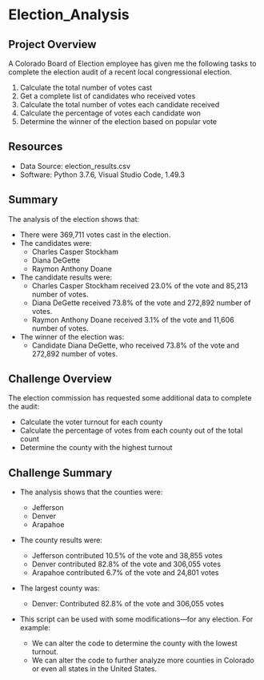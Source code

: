 # Election_Analysis

## Project Overview
A Colorado Board of Election employee has given me the following tasks to complete the election audit of a recent local congressional election.

1. Calculate the total number of votes cast
2. Get a complete list of candidates who received votes
3. Calculate the total number of votes each candidate received
4. Calculate the percentage of votes each candidate won
5. Determine the winner of the election based on popular vote

## Resources
- Data Source: election_results.csv
- Software: Python 3.7.6, Visual Studio Code, 1.49.3

## Summary
The analysis of the election shows that:
- There were 369,711 votes cast in the election.
- The candidates were:
  - Charles Casper Stockham
  - Diana DeGette
  - Raymon Anthony Doane
- The candidate results were:
  - Charles Casper Stockham received 23.0% of the vote and 85,213 number of votes.
  - Diana DeGette received 73.8% of the vote and 272,892 number of votes.
  - Raymon Anthony Doane received 3.1% of the vote and 11,606 number of votes.
- The winner of the election was:
  - Candidate Diana DeGette, who received 73.8% of the vote and 272,892 number of votes.

## Challenge Overview
The election commission has requested some additional data to complete the audit:

- Calculate the voter turnout for each county
- Calculate the percentage of votes from each county out of the total count
- Determine the county with the highest turnout

## Challenge Summary

- The analysis shows that the counties were:
  - Jefferson
  - Denver
  - Arapahoe
 
- The county results were:
  - Jefferson contributed 10.5% of the vote and 38,855 votes
  - Denver contributed 82.8% of the vote and 306,055 votes
  - Arapahoe contributed 6.7% of the vote and 24,801 votes
 
- The largest county was:
   - Denver: Contributed 82.8% of the vote and 306,055 votes
 
- This script can be used with some modifications—for any election. For example:
  - We can alter the code to determine the county with the lowest turnout.
  - We can alter the code to further analyze more counties in Colorado or even all states in the United States.

